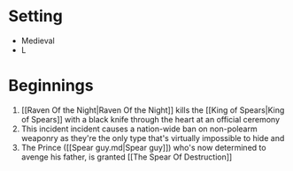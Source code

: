 
# Setting
- Medieval
- L
# Beginnings
1. [[Raven Of the Night|Raven Of the Night]] kills the [[King of Spears|King of Spears]] with a black knife through the heart at an official ceremony
2. This incident incident causes a nation-wide ban on non-polearm weaponry as they're the only type that's virtually impossible to hide and 
3. The Prince ([[Spear guy.md|Spear guy]]) who's now determined to avenge his father, is granted [[The Spear Of Destruction]] 